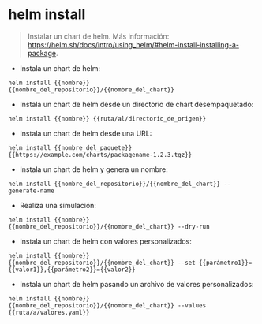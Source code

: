 # helm install

> Instalar un chart de helm.
> Más información: <https://helm.sh/docs/intro/using_helm/#helm-install-installing-a-package>.

- Instala un chart de helm:

`helm install {{nombre}} {{nombre_del_repositorio}}/{{nombre_del_chart}}`

- Instala un chart de helm desde un directorio de chart desempaquetado:

`helm install {{nombre}} {{ruta/al/directorio_de_origen}}`

- Instala un chart de helm desde una URL:

`helm install {{nombre_del_paquete}} {{https://example.com/charts/packagename-1.2.3.tgz}}`

- Instala un chart de helm y genera un nombre:

`helm install {{nombre_del_repositorio}}/{{nombre_del_chart}} --generate-name`

- Realiza una simulación:

`helm install {{nombre}} {{nombre_del_repositorio}}/{{nombre_del_chart}} --dry-run`

- Instala un chart de helm con valores personalizados:

`helm install {{nombre}} {{nombre_del_repositorio}}/{{nombre_del_chart}} --set {{parámetro1}}={{valor1}},{{parámetro2}}={{valor2}}`

- Instala un chart de helm pasando un archivo de valores personalizados:

`helm install {{nombre}} {{nombre_del_repositorio}}/{{nombre_del_chart}} --values {{ruta/a/valores.yaml}}`
